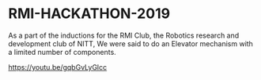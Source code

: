 # RMI-HACKATHON-2019

As a part of the inductions for the RMI Club, the Robotics research and development club of NITT, We were said to do an Elevator mechanism with a limited number of components.

https://youtu.be/gqbGvLyGlcc
